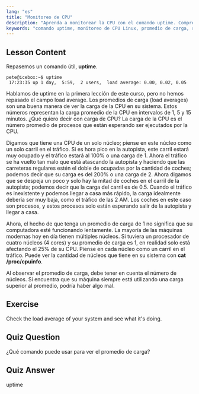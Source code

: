 ```yaml
---
lang: "es"
title: "Monitoreo de CPU"
description: "Aprenda a monitorear la CPU con el comando uptime. Comprenda el promedio de carga, el uso de la CPU y cómo interpretar el rendimiento del sistema para principiantes en Linux."
keywords: "comando uptime, monitoreo de CPU Linux, promedio de carga, rendimiento del sistema, tutorial Linux, guía para principiantes"
---
```


## Lesson Content

Repasemos un comando útil, **uptime**.

```
pete@icebox:~$ uptime
 17:23:35 up 1 day,  5:59,  2 users,  load average: 0.00, 0.02, 0.05
```

Hablamos de uptime en la primera lección de este curso, pero no hemos repasado el campo load average. Los promedios de carga (load averages) son una buena manera de ver la carga de la CPU en su sistema. Estos números representan la carga promedio de la CPU en intervalos de 1, 5 y 15 minutos. ¿Qué quiero decir con carga de CPU? La carga de la CPU es el número promedio de procesos que están esperando ser ejecutados por la CPU.

Digamos que tiene una CPU de un solo núcleo; piense en este núcleo como un solo carril en el tráfico. Si es hora pico en la autopista, este carril estará muy ocupado y el tráfico estará al 100% o una carga de 1. Ahora el tráfico se ha vuelto tan malo que está atascando la autopista y haciendo que las carreteras regulares estén el doble de ocupadas por la cantidad de coches; podemos decir que su carga es del 200% o una carga de 2. Ahora digamos que se despeja un poco y solo hay la mitad de coches en el carril de la autopista; podemos decir que la carga del carril es de 0.5. Cuando el tráfico es inexistente y podemos llegar a casa más rápido, la carga idealmente debería ser muy baja, como el tráfico de las 2 AM. Los coches en este caso son procesos, y estos procesos solo están esperando salir de la autopista y llegar a casa.

Ahora, el hecho de que tenga un promedio de carga de 1 no significa que su computadora esté funcionando lentamente. La mayoría de las máquinas modernas hoy en día tienen múltiples núcleos. Si tuviera un procesador de cuatro núcleos (4 cores) y su promedio de carga es 1, en realidad solo está afectando el 25% de su CPU. Piense en cada núcleo como un carril en el tráfico. Puede ver la cantidad de núcleos que tiene en su sistema con **cat /proc/cpuinfo**.

Al observar el promedio de carga, debe tener en cuenta el número de núcleos. Si encuentra que su máquina siempre está utilizando una carga superior al promedio, podría haber algo mal.

## Exercise

Check the load average of your system and see what it's doing.

## Quiz Question

¿Qué comando puede usar para ver el promedio de carga?

## Quiz Answer

uptime
